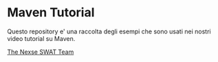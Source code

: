 Maven Tutorial
==============

Questo repository e' una raccolta degli esempi che sono usati nei nostri video tutorial su Maven.

[The Nexse SWAT Team](http://swat.nexse.com/)


